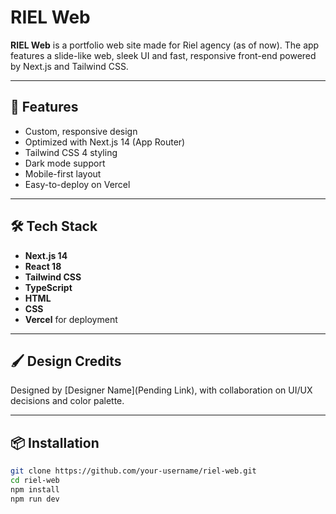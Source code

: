 # RIEL Web

**RIEL Web** is a portfolio web site made for Riel agency (as of now). The app features a slide-like web, sleek UI and fast, responsive front-end powered by Next.js and Tailwind CSS.

---

## 🚀 Features

- Custom, responsive design
- Optimized with Next.js 14 (App Router)
- Tailwind CSS 4 styling
- Dark mode support
- Mobile-first layout
- Easy-to-deploy on Vercel

---

## 🛠️ Tech Stack

- **Next.js 14**
- **React 18**
- **Tailwind CSS**
- **TypeScript**
- **HTML**
- **CSS**
- **Vercel** for deployment

---

## 🖌️ Design Credits

Designed by [Designer Name](Pending Link), with collaboration on UI/UX decisions and color palette.

---

## 📦 Installation

```bash
git clone https://github.com/your-username/riel-web.git
cd riel-web
npm install
npm run dev
